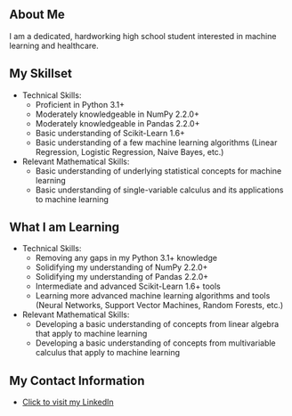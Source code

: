 ## About Me
I am a dedicated, hardworking high school student interested in machine learning and healthcare.
  
## My Skillset
  - Technical Skills:
    * Proficient in Python 3.1+
    * Moderately knowledgeable in NumPy 2.2.0+
    * Moderately knowledgeable in Pandas 2.2.0+
    * Basic understanding of Scikit-Learn 1.6+
    * Basic understanding of a few machine learning algorithms (Linear Regression, Logistic Regression, Naive Bayes, etc.)
  - Relevant Mathematical Skills:
    * Basic understanding of underlying statistical concepts for machine learning
    * Basic understanding of single-variable calculus and its applications to machine learning

## What I am Learning
  - Technical Skills:
    * Removing any gaps in my Python 3.1+ knowledge
    * Solidifying my understanding of NumPy 2.2.0+
    * Solidifying my understanding of Pandas 2.2.0+
    * Intermediate and advanced Scikit-Learn 1.6+ tools
    * Learning more advanced machine learning algorithms and tools (Neural Networks, Support Vector Machines, Random Forests, etc.)
 - Relevant Mathematical Skills:
   * Developing a basic understanding of concepts from linear algebra that apply to machine learning
   * Developing a basic understanding of concepts from multivariable calculus that apply to machine learning

## My Contact Information
  - [Click to visit my LinkedIn](https://www.linkedin.com/in/vetri-raj)


